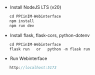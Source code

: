 - Install NodeJS LTS (v20)

```js
   cd PPCinIM-Webinterface
   npm install
   npm run dev
```


- Install flask, flask-cors, python-dotenv
```js
   cd PPCinIM-Webinterface
   flask run   or   python -m flask run
```


- Run Webinterface
```js
   http://localhost:5173
```
